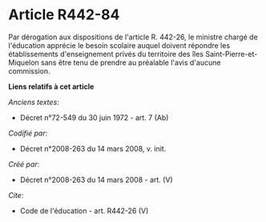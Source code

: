 # Article R442-84

Par dérogation aux dispositions de l'article R. 442-26, le ministre chargé de l'éducation apprécie le besoin scolaire auquel
doivent répondre les établissements d'enseignement privés du territoire des îles Saint-Pierre-et-Miquelon sans être tenu de
prendre au préalable l'avis d'aucune commission.

**Liens relatifs à cet article**

_Anciens textes_:

  - Décret n°72-549 du 30 juin 1972 - art. 7 (Ab)

_Codifié par_:

  - Décret n°2008-263 du 14 mars 2008, v. init.

_Créé par_:

  - Décret n°2008-263 du 14 mars 2008 - art. (V)

_Cite_:

  - Code de l'éducation - art. R442-26 (V)
